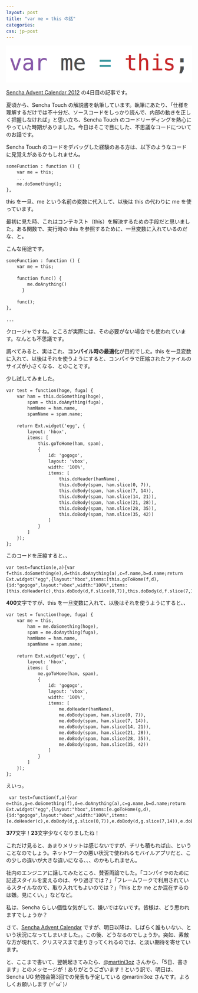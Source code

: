 ```yaml
---
layout: post
title: "var me = this の話"
categories: 
css: jp-post
---
```


<img src="/public/images/i-var1.png" alt="" title="i-var" height="100" class="aligncenter size-full wp-image-305" />


<a href="http://www.adventar.org/calendars/23">Sencha Advent Calendar 2012</a> の4日目の記事です。



夏頃から、Sencha Touch の解説書を執筆しています。執筆にあたり、「仕様を理解するだけでは不十分だ、ソースコードをしっかり読んで、内部の動きを正しく把握しなければ」と思い立ち、Sencha Touch のコードリーディングを熱心にやっていた時期がありました。今日はそこで目にした、不思議なコードについてのお話です。



<!--more-->

Sencha Touch のコードをデバッグした経験のある方は、以下のようなコードに見覚えがあるかもしれません。



<pre><code>someFunction : function () {
    var me = this;
    ...
    me.doSomething();
},
</code></pre>

this を一旦、me という名前の変数に代入して、以後は this の代わりに me を使っています。



最初に見た時、これはコンテキスト（this）を解決するための手段だと思いました。ある関数で、実行時の this を参照するために、一旦変数に入れているのだな、と。



こんな用途です。



<pre><code>someFunction : function () {
    var me = this;

    function func() {
        me.doAnything()
      }

    func();
},

...
</code></pre>

クロージャですね。ところが実際には、その必要がない場合でも使われています。なんとも不思議です。



調べてみると、実はこれ、<strong>コンパイル時の最適化</strong>が目的でした。this を一旦変数に入れて、以後はそれを使うようにすると、コンパイラで圧縮されたファイルのサイズが小さくなる、とのことです。



少し試してみました。



<pre><code>var test = function(hoge, fuga) {
    var ham = this.doSomething(hoge),
        spam = this.doAnything(fuga),
        hamName = ham.name,
        spamName = spam.name;

    return Ext.widget('egg', {
        layout: 'hbox',
        items: [
            this.goToHome(ham, spam),
            {
                id: 'gogogo',
                layout: 'vbox',
                width: '100%',
                items: [
                    this.doHeader(hamName),
                    this.doBody(spam, ham.slice(0, 7)),
                    this.doBody(spam, ham.slice(7, 14)),
                    this.doBody(spam, ham.slice(14, 21)),
                    this.doBody(spam, ham.slice(21, 28)),
                    this.doBody(spam, ham.slice(28, 35)),
                    this.doBody(spam, ham.slice(35, 42))
                ]
            }
        ]
    });
};
</code></pre>

このコードを圧縮すると、、



<pre><code>var test=function(e,a){var f=this.doSomething(e),d=this.doAnything(a),c=f.name,b=d.name;return Ext.widget("egg",{layout:"hbox",items:[this.goToHome(f,d),{id:"gogogo",layout:"vbox",width:"100%",items:[this.doHeader(c),this.doBody(d,f.slice(0,7)),this.doBody(d,f.slice(7,14)),this.doBody(d,f.slice(14,21)),this.doBody(d,f.slice(21,28)),this.doBody(d,f.slice(28,35)),this.doBody(d,f.slice(35,42))]}]})};
</code></pre>

<strong>400</strong>文字ですが、this を一旦変数に入れて、以後はそれを使うようにすると、、



<pre><code>var test = function(hoge, fuga) {
    var me = this,
        ham = me.doSomething(hoge),
        spam = me.doAnything(fuga),
        hamName = ham.name,
        spamName = spam.name;

    return Ext.widget('egg', {
        layout: 'hbox',
        items: [
            me.goToHome(ham, spam),
            {
                id: 'gogogo',
                layout: 'vbox',
                width: '100%',
                items: [
                    me.doHeader(hamName),
                    me.doBody(spam, ham.slice(0, 7)),
                    me.doBody(spam, ham.slice(7, 14)),
                    me.doBody(spam, ham.slice(14, 21)),
                    me.doBody(spam, ham.slice(21, 28)),
                    me.doBody(spam, ham.slice(28, 35)),
                    me.doBody(spam, ham.slice(35, 42))
                ]
            }
        ]
    });
};
</code></pre>

えいっ。



<pre><code> var test=function(f,a){var e=this,g=e.doSomething(f),d=e.doAnything(a),c=g.name,b=d.name;return Ext.widget("egg",{layout:"hbox",items:[e.goToHome(g,d),{id:"gogogo",layout:"vbox",width:"100%",items:[e.doHeader(c),e.doBody(d,g.slice(0,7)),e.doBody(d,g.slice(7,14)),e.doBody(d,g.slice(14,21)),e.doBody(d,g.slice(21,28)),e.doBody(d,g.slice(28,35)),e.doBody(d,g.slice(35,42))]}]})};
</code></pre>

<strong>377</strong>文字！<strong>23</strong>文字少なくなりましたね！



これだけ見ると、あまりメリットは感じないですが、チリも積もれば山、ということなのでしょう。ネットワークの悪い状況で使われるモバイルアプリだと、この少しの違いが大きな違いになる、、、のかもしれません。



社内のエンジニアに話してみたところ、賛否両論でした。「コンパイラのために記述スタイルを変えるのは、やり過ぎでは？」「フレームワークで利用されているスタイルなので、取り入れてもよいのでは？」「this とか me とか混在するのは嫌。見にくい。」などなど。



私は、Sencha らしい個性な気がして、嫌いではないです。皆様は、どう思われますでしょうか？



さて、<a href="http://www.adventar.org/calendars/23">Sencha Advent Calendar</a> ですが、明日以降は、しばらく誰もいない、という状況になってしまいました。。この後、どうなるのでしょうか。突如、素敵な方が現れて、クリスマスまで走りきってくれるのでは、と淡い期待を寄せています。



と、ここまで書いて、翌朝起きてみたら、<a href="https://twitter.com/martini3oz">@martini3oz</a> さんから、「5日、書きます」とのメッセージが！ありがとうございます！という訳で、明日は、Sencha UG 勉強会第3回での発表も予定している @martini3oz さんです。よろしくお願いします (=ﾟωﾟ)ﾉ



